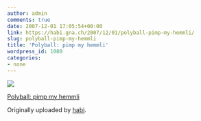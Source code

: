 ```yaml
---
author: admin
comments: true
date: 2007-12-01 17:05:54+00:00
link: https://habi.gna.ch/2007/12/01/polyball-pimp-my-hemmli/
slug: polyball-pimp-my-hemmli
title: 'Polyball: pimp my hemmli'
wordpress_id: 1080
categories:
- none
---
```



 [![](http://farm3.static.flickr.com/2018/2078528584_d098ca22f0_m.jpg)](http://www.flickr.com/photos/habi/2078528584/)
   

 
  [Polyball: pimp my hemmli](http://www.flickr.com/photos/habi/2078528584/)
    

  Originally uploaded by [habi](http://www.flickr.com/people/habi/).
 




  

